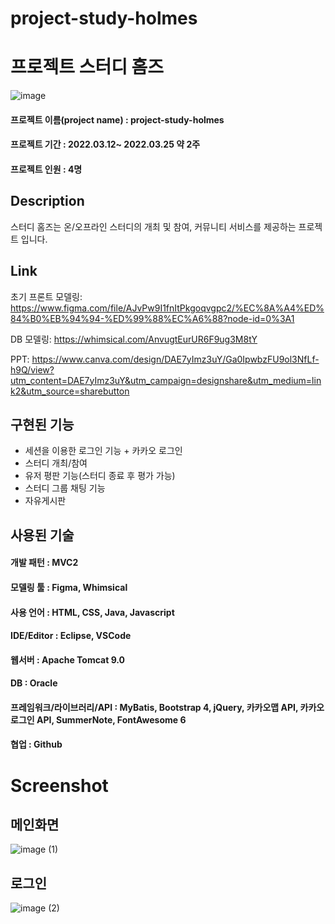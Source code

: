 # project-study-holmes
# 프로젝트 스터디 홈즈
![image](https://user-images.githubusercontent.com/51532254/160564461-772559cc-edd9-4362-91ca-594531a1c866.png)

#### 프로젝트 이름(project name) : project-study-holmes 

#### 프로젝트 기간 : 2022.03.12~ 2022.03.25 약 2주

#### 프로젝트 인원 : 4명

## Description



스터디 홈즈는 온/오프라인 스터디의 개최 및 참여, 커뮤니티 서비스를 제공하는 프로젝트 입니다.


Link
-------------

초기 프론트 모델링: https://www.figma.com/file/AJvPw9I1fnItPkgoqvgpc2/%EC%8A%A4%ED%84%B0%EB%94%94-%ED%99%88%EC%A6%88?node-id=0%3A1

DB 모델링: https://whimsical.com/AnvugtEurUR6F9ug3M8tY

PPT: https://www.canva.com/design/DAE7yImz3uY/Ga0IpwbzFU9ol3NfLf-h9Q/view?utm_content=DAE7yImz3uY&utm_campaign=designshare&utm_medium=link2&utm_source=sharebutton

구현된 기능
------------
- 세션을 이용한 로그인 기능 + 카카오 로그인
- 스터디 개최/참여
- 유저 평판 기능(스터디 종료 후 평가 가능)
- 스터디 그룹 채팅 기능
- 자유게시판

사용된 기술
-------------

#### 개발 패턴 : MVC2
#### 모델링 툴 : Figma, Whimsical
#### 사용 언어 : HTML, CSS, Java, Javascript
#### IDE/Editor : Eclipse, VSCode
#### 웹서버 : Apache Tomcat 9.0
#### DB : Oracle
#### 프레임워크/라이브러리/API : MyBatis, Bootstrap 4, jQuery, 카카오맵 API, 카카오 로그인 API, SummerNote, FontAwesome 6
#### 협업 : Github


 Screenshot
=========

 메인화면
-------------
![image (1)](https://user-images.githubusercontent.com/51532254/160567212-c9fdc372-f846-4da8-86d9-1db029130043.png)

로그인
-----------

![image (2)](https://user-images.githubusercontent.com/51532254/160567287-75812f05-5f3d-4192-8643-52270abef42b.png)









